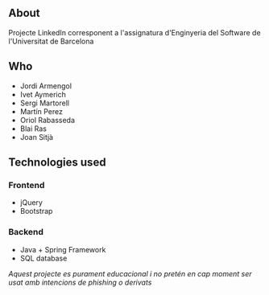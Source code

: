 ## About
Projecte LinkedIn corresponent a l'assignatura d'Enginyeria del Software de l'Universitat de Barcelona

## Who

* Jordi Armengol
* Ivet Aymerich
* Sergi Martorell
* Martín Perez
* Oriol Rabasseda
* Blai Ras
* Joan Sitjà

## Technologies used

### Frontend

* jQuery
* Bootstrap

### Backend

* Java + Spring Framework
* SQL database

_Aquest projecte es purament educacional i no pretén en cap moment ser usat amb intencions de phishing o derivats_
